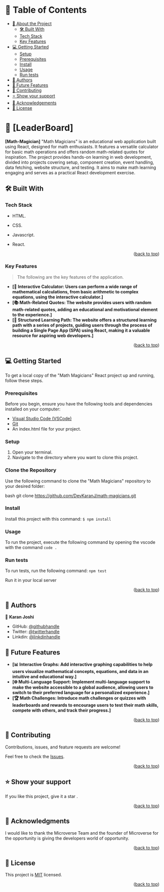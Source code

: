 <a name="readme-top"></a>


<!-- TABLE OF CONTENTS -->

# 📗 Table of Contents

- [📖 About the Project](#about-project)
  - [🛠 Built With](#built-with)
  -  [Tech Stack](#tech-stack)
  - [Key Features](#key-features)
- [💻 Getting Started](#getting-started)
  - [Setup](#setup)
  - [Prerequisites](#prerequisites)
  - [Install](#install)
  - [Usage](#usage)
  - [Run tests](#run-tests)
- [👥 Authors](#authors)
- [🔭 Future Features](#future-features)
- [🤝 Contributing](#contributing)
- [⭐️ Show your support](#support)
- [🙏 Acknowledgements](#acknowledgements)
- [📝 License](#license)

<!-- PROJECT DESCRIPTION -->

# 📖 [LeaderBoard] <a name="about-project"></a>



**[Math-Magician]** "Math Magicians" is an educational web application built using React, designed for math enthusiasts. It features a versatile calculator for basic math operations and offers random math-related quotes for inspiration. The project provides hands-on learning in web development, divided into projects covering setup, component creation, event handling, data fetching, website structure, and testing. It aims to make math learning engaging and serves as a practical React development exercise.

## 🛠 Built With <a name="built-with"></a>

### Tech Stack <a name="tech-stack"></a>
- HTML.
- CSS.
- Javascript.
- React.
  
  <p align="right">(<a href="#readme-top">back to top</a>)</p>

<!-- Features -->

### Key Features <a name="key-features"></a>

> The following are the key features of the application.

- **[🧮 Interactive Calculator: Users can perform a wide range of mathematical calculations, from basic arithmetic to complex equations, using the interactive calculator.]**
- **[📚 Math-Related Quotes: The website provides users with random math-related quotes, adding an educational and motivational element to the experience.]**
- **[🚀 Structured Learning Path: The website offers a structured learning path with a series of projects, guiding users through the process of building a Single Page App (SPA) using React, making it a valuable resource for aspiring web developers.]**

<p align="right">(<a href="#readme-top">back to top</a>)</p>


<!-- GETTING STARTED -->

## 💻 Getting Started <a name="getting-started"></a>

To get a local copy of the "Math Magicians" React project up and running, follow these steps.

### Prerequisites
Before you begin, ensure you have the following tools and dependencies installed on your computer:

- [Visual Studio Code (VSCode)](https://code.visualstudio.com/)
- [Git](https://git-scm.com/)
- An index.html file for your project.

### Setup
1. Open your terminal.
2. Navigate to the directory where you want to clone this project.

### Clone the Repository
Use the following command to clone the "Math Magicians" repository to your desired folder:

bash
git clone https://github.com/DevKaranJ/math-magicians.git


### Install
Install this project with this command:
`$ npm install`


### Usage

To run the project, execute the following command by opening the vscode with the command `code .`

### Run tests

To run tests, run the following command: `npm test`


Run it in your local server


<p align="right">(<a href="#readme-top">back to top</a>)</p>

<!-- AUTHORS -->

## 👥 Authors <a name="authors"></a>


👤 **Karan Joshi**

- GitHub: [@githubhandle](https://github.com/DevKaranJ)
- Twitter: [@twitterhandle](https://twitter.com/RX0069)
- Linkdin: [@linkdinhandle](https://www.linkedin.com/in/devkaranj/)

<!-- FUTURE FEATURES -->

## 🔭 Future Features <a name="future-features"></a>

- **[📊 Interactive Graphs: Add interactive graphing capabilities to help users visualize mathematical concepts, equations, and data in an intuitive and educational way.]**
- **[🌐 Multi-Language Support: Implement multi-language support to make the website accessible to a global audience, allowing users to switch to their preferred language for a personalized experience.]**
- **[🏆 Math Challenges: Introduce math challenges or quizzes with leaderboards and rewards to encourage users to test their math skills, compete with others, and track their progress.]**

<p align="right">(<a href="#readme-top">back to top</a>)</p>

<!-- CONTRIBUTING -->

## 🤝 Contributing <a name="contributing"></a>

Contributions, issues, and feature requests are welcome!

Feel free to check the [Issues](https://github.com/DevKaranJ/math-magicians/issues).


<p align="right">(<a href="#readme-top">back to top</a>)</p>

<!-- SUPPORT -->


## ⭐️ Show your support <a name="support"></a>

If you like this project, give it a star .

<p align="right">(<a href="#readme-top">back to top</a>)</p>


<!-- ACKNOWLEDGEMENTS -->

## 🙏 Acknowledgments <a name="acknowledgements"></a>

I would like to thank the Microverse Team and the founder of Microverse for the opportunity is giving the developers world of opportunity.


<p align="right">(<a href="#readme-top">back to top</a>)</p>


<!-- LICENSE -->

## 📝 License <a name="license"></a>

This project is [MIT](./LICENSE) licensed.


<p align="right">(<a href="#readme-top">back to top</a>)</p>
